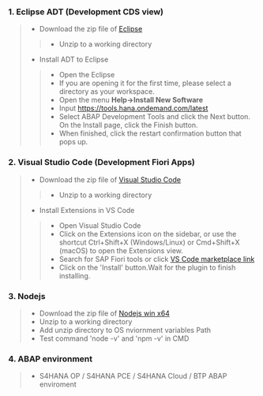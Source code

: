 ### 1. Eclipse ADT (Development CDS view) 
> - Download the zip file of [Eclipse](https://www.eclipse.org/downloads/packages/)
>> - Unzip to a working directory
> - Install  ADT to Eclipse
>> - Open the Eclipse 
>> - If you are opening it for the first time, please select a directory as your workspace. 
>> - Open the menu **Help->Install New Software**
>> - Input https://tools.hana.ondemand.com/latest
>> - Select ABAP Development Tools and click the Next button. On the Install page, click the Finish button.
>> - When finished, click the restart confirmation button that pops up.
### 2. Visual Studio Code (Development Fiori Apps)
> - Download the zip file of [Visual Studio Code](https://code.visualstudio.com/download)
>> - Unzip to a working directory
> - Install Extensions in VS Code
>> - Open Visual Studio Code
>> - Click on the Extensions icon on the sidebar, or use the shortcut Ctrl+Shift+X (Windows/Linux) or Cmd+Shift+X (macOS) to open the Extensions view.
>> - Search for SAP Fiori tools or click [VS Code marketplace link](https://help.sap.com/docs/link-disclaimer?site=https%3A%2F%2Fmarketplace.visualstudio.com%2Fitems%3FitemName%3DSAPSE.sap-ux-fiori-tools-extension-pack)
>> - Click on the 'Install' button.Wait for the plugin to finish installing.
### 3. Nodejs 
>- Download the zip file of [Nodejs win x64 ](https:///nodejs.org/dist/v20.14.0/node-v20.14.0-win-x64.zip)
> - Unzip to a working directory
> - Add unzip directory to OS nviornment variables Path
> - Test command 'node -v' and 'npm -v' in CMD
### 4. ABAP environment
>- S4HANA OP / S4HANA PCE / S4HANA Cloud / BTP ABAP enviroment 
